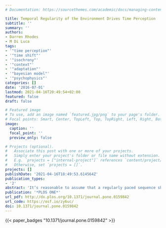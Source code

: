 ```yaml
---
# Documentation: https://sourcethemes.com/academic/docs/managing-content/

title: Temporal Regularity of the Environment Drives Time Perception
subtitle: ''
summary: ''
authors:
- Darren Rhodes
- M Di Luca
tags:
- '"time perception"'
- '"time shift"'
- '"isochrony"'
- '"context"'
- '"adaptation"'
- '"bayesian model"'
- '"psychophysics"'
categories: []
date: '2016-07-01'
lastmod: 2021-04-16T20:49:54+02:00
featured: false
draft: false

# Featured image
# To use, add an image named `featured.jpg/png` to your page's folder.
# Focal points: Smart, Center, TopLeft, Top, TopRight, Left, Right, BottomLeft, Bottom, BottomRight.
image:
  caption: ''
  focal_point: ''
  preview_only: false

# Projects (optional).
#   Associate this post with one or more of your projects.
#   Simply enter your project's folder or file name without extension.
#   E.g. `projects = ["internal-project"]` references `content/project/deep-learning/index.md`.
#   Otherwise, set `projects = []`.
projects: []
publishDate: '2021-04-16T18:49:53.614564Z'
publication_types:
- '2'
abstract: 'It’s reasonable to assume that a regularly paced sequence should be perceived as regular, but here we show that perceived regularity depends on the context in which the sequence is embedded. We presented one group of participants with perceptually regularly paced sequences, and another group of participants with mostly irregularly paced sequences (75% irregular, 25% regular). The timing of the final stimulus in each sequence could be varied. In one experiment, we asked whether the last stimulus was regular or not. We found that participants exposed to an irregular environment frequently reported perfectly regularly paced stimuli to be irregular. In a second experiment, we asked participants to judge whether the final stimulus was presented before or after a flash. In this way, we were able to determine distortions in temporal perception as changes in the timing necessary for the sound and the flash to be perceived synchronous. We found that within a regular context, the perceived timing of deviant last stimuli changed so that the relative anisochrony appeared to be perceptually decreased. In the irregular context, the perceived timing of irregular stimuli following a regular sequence was not affected. These observations suggest that humans use temporal expectations to evaluate the regularity of sequences and that expectations are combined with sensory stimuli to adapt perceived timing to follow the statistics of the environment. Expectations can be seen as a-priori probabilities on which perceived timing of stimuli depend.'
publication: '*PLOS ONE*'
url_pdf: http://dx.plos.org/10.1371/journal.pone.0159842
url_code: https://osf.io/zy6uc/
doi: 10.1371/journal.pone.0159842
---
```

{{< paper_badges "10.1371/journal.pone.0159842" >}}
